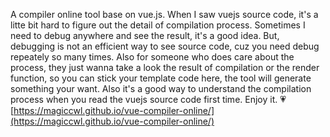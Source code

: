A compiler online tool base on vue.js. When I saw vuejs source code, it's a litte bit hard to figure out the detail of compilation process. Sometimes I need to debug anywhere and see the result, it's a good idea. But, debugging is not an efficient way to see source code, cuz you need debug repeately so many times. Also for someone who does care about the process, they just wanna take a look the result of compilation or the render function, so you can stick your template code here, the tool will generate something your want. Also it's a good way to understand the compilation process when you read the vuejs source code first time. Enjoy it. 💗
[https://magiccwl.github.io/vue-compiler-online/](https://magiccwl.github.io/vue-compiler-online/)
